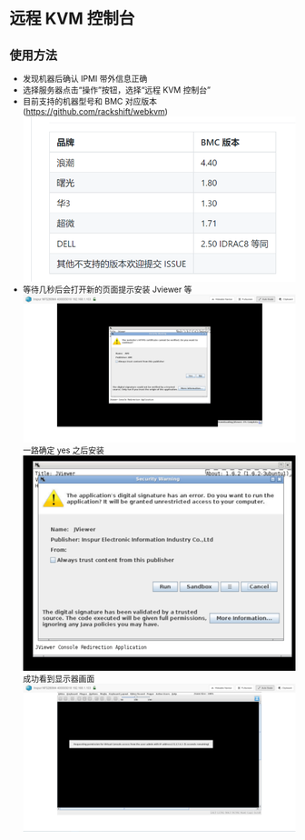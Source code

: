 # 远程 KVM 控制台

## 使用方法

* 发现机器后确认 IPMI 带外信息正确
* 选择服务器点击“操作”按钮，选择“远程 KVM 控制台”
* 目前支持的机器型号和 BMC 对应版本 (https://github.com/rackshift/webkvm)
  ![runnob](./static/faq/webkvm-brands.png)
* 等待几秒后会打开新的页面提示安装 Jviewer 等
  ![runnob](./static/faq/webkvm-install1.png)
  一路确定 yes 之后安装
  ![runnob](./static/faq/webkvm-install2.png)
  成功看到显示器画面
  ![runnob](./static/faq/webkvm-install3.png)